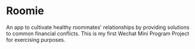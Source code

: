 # Roomie
An app to cultivate healthy roommates' relationships by providing solutions to common financial conflicts. This is my first Wechat Mini Program Project for exercising purposes.
